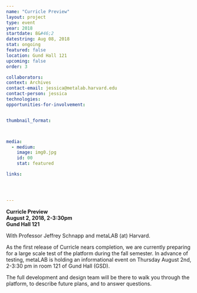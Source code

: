 ```yaml
---
name: "Curricle Preview"
layout: project
type: event
year: 2018
startdate: 8&#46;2
datestring: Aug 08, 2018
stat: ongoing
featured: false
location: Gund Hall 121
upcoming: false
order: 3

collaborators:
context: Archives
contact-email: jessica@metalab.harvard.edu
contact-person: jessica
technologies: 
opportunities-for-involvement:


thumbnail_format:



media:
  - medium:
    image: img0.jpg
    id: 00
    stat: featured

links:




---
```

**Curricle Preview<br />
August 2, 2018, 2-3:30pm<br />
Gund Hall 121**

With Professor Jeffrey Schnapp and metaLAB (at) Harvard.

As the first release of Curricle nears completion,  we are currently preparing for a large scale test of the platform during the fall semester. In advance of testing, metaLAB is holding an informational event on Thursday August 2nd, 2-3:30 pm in room 121 of Gund Hall (GSD).

The full development and design team will be there to walk you through the platform, to describe future plans, and to answer questions.